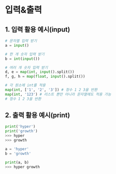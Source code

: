 # 입력&출력

## 1. 입력 활용 예시(input)

```python
# 문자열 입력 받기
a = input()

# 한 개 숫자 입력 받기
b = int(input())

# 여러 개 숫자 입력 받기
d, e = map(int, input().split())
f, g, h = map(float, input().split())
```

```python
# 각 원소에 int를 적용
map(int, ['1', '2', '3']) # 정수 1 2 3을 반환
map(int, '123') # 리스트 뿐만 아니라 문자열에도 적용 가능
# 정수 1 2 3을 반환
```

## 2. 출력 활용 예시(print)

```python
print('hyper')
print('growth')
>>> hyper
>>> growth
```
```python
a = 'hyper'
b = 'growth'

print(a, b)
>>> hyper growth
```